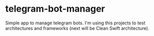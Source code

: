 # telegram-bot-manager
Simple app to manage telegram bots.
I'm using this projects to test architectures and frameworks (next will be Clean Swift architecture).
